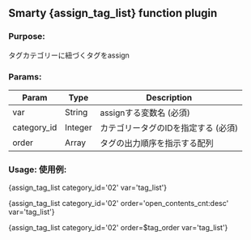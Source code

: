## Smarty {assign_tag_list} function plugin

### Purpose:
タグカテゴリーに紐づくタグをassign

### Params:
Param | Type | Description
--- | --- | ---
var | String | assignする変数名 (必須)
category_id | Integer | カテゴリータグのIDを指定する (必須)
order | Array | タグの出力順序を指示する配列

### Usage: 使用例:
{assign_tag_list category_id='02' var='tag_list'}

{assign_tag_list category_id='02' order='open_contents_cnt:desc' var='tag_list'}

{assign_tag_list category_id='02' order=$tag_order var='tag_list'}

